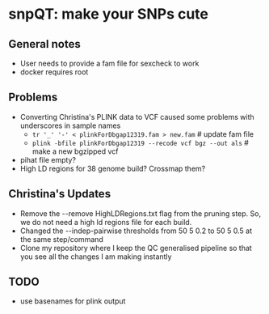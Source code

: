 # snpQT: make your SNPs cute 

## General notes

* User needs to provide a fam file for sexcheck to work  
* docker requires root

## Problems 

* Converting Christina's PLINK data to VCF caused some problems with underscores in sample names
  * `tr '_' '-' < plinkForDbgap12319.fam > new.fam` # update fam file
  *  `plink -bfile plinkForDbgap12319 --recode vcf bgz --out als` # make a new bgzipped vcf
* pihat file empty? 
* High LD regions for 38 genome build? Crossmap them? 

## Christina's Updates 
* Remove the --remove HighLDRegions.txt flag from the pruning step. So, we do not need a high ld regions file for each build. 
* Changed the --indep-pairwise thresholds from 50 5 0.2 to 50 5 0.5 at the same step/command
* Clone my repository where I keep the QC generalised pipeline so that you see all the changes I am making instantly



## TODO

* use basenames for plink output 
